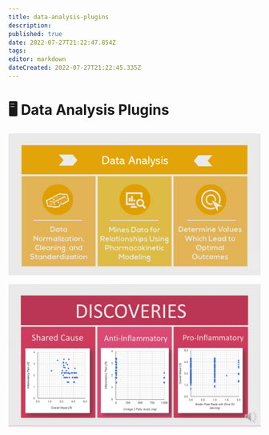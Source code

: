 ```yaml
---
title: data-analysis-plugins
description: 
published: true
date: 2022-07-27T21:22:47.854Z
tags: 
editor: markdown
dateCreated: 2022-07-27T21:22:45.335Z
---
```


# 🖥 Data Analysis Plugins

![](../assets/data-analysis.PNG)

![](../assets/discovery-scatterplots.PNG)
